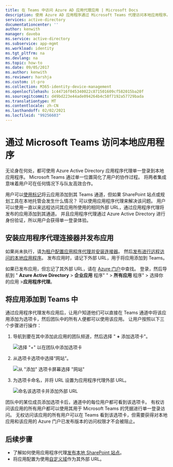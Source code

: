 ```yaml
---
title: 在 Teams 中访问 Azure AD 应用代理应用 | Microsoft Docs
description: 使用 Azure AD 应用程序通过 Microsoft Teams 代理访问本地应用程序。
services: active-directory
documentationcenter: ''
author: kenwith
manager: daveba
ms.service: active-directory
ms.subservice: app-mgmt
ms.workload: identity
ms.tgt_pltfrm: na
ms.devlang: na
ms.topic: how-to
ms.date: 09/05/2017
ms.author: kenwith
ms.reviewer: harshja
ms.custom: it-pro
ms.collection: M365-identity-device-management
ms.openlocfilehash: 1c44716f045340022c871501609cf582015ba20f
ms.sourcegitcommit: d49bd223e44ade094264b4c58f7192a57729bada
ms.translationtype: MT
ms.contentlocale: zh-CN
ms.lasthandoff: 02/02/2021
ms.locfileid: "99256603"
---
```

# <a name="access-your-on-premises-applications-through-microsoft-teams"></a>通过 Microsoft Teams 访问本地应用程序

无论身在何处，都可使用 Azure Active Directory 应用程序代理单一登录到本地应用程序。 Microsoft Teams 通过单一位置简化了用户的协作过程。 将两者集成意味着用户可在任何情况下与队友高效合作。

用户可以[使用标记](https://support.office.com/article/Video-Using-Tabs-7350a03e-017a-4a00-a6ae-1c9fe8c497b3?ui=en-US&rs=en-US&ad=US)将云应用添加到其 Teams 通道，但如果 SharePoint 站点或规划工具在本地托管会发生什么情况？ 可以使用应用程序代理来解决该问题。 用户可以使用一直以来远程访问其应用所使用的相同外部 URL，通过应用程序代理将发布的应用添加到其通道。 并且应用程序代理通过 Azure Active Directory 进行身份验证，所以用户会获得单一登录体验。

## <a name="install-the-application-proxy-connector-and-publish-your-app"></a>安装应用程序代理连接器并发布应用

如果尚未执行，请[为租户配置应用程序代理并安装连接器](application-proxy-add-on-premises-application.md)。 然后[发布进行远程访问的本地应用程序](application-proxy-add-on-premises-application.md)。 发布应用时，请记下外部 URL，用于将应用添加到 Teams。

如果已发布应用，但忘记了其外部 URL，请在 [Azure 门户](https://portal.azure.com)中查找。 登录，然后导航到 " **Azure Active Directory**  >  **企业应用** 程序" "  >  **所有应用** 程序" > 选择你的应用 >**应用程序代理**。

## <a name="add-your-app-to-teams"></a>将应用添加到 Teams 中

通过应用程序代理发布应用后，让用户知道他们可以直接在 Teams 通道中将该应用添加为选项卡，然后团队中的所有人便都可以使用该应用。 让用户按照以下三个步骤进行操作：

1. 导航到要在其中添加此应用的团队频道，然后选择 " **+** 添加选项卡"。

   ![选择 "+" 以在团队中添加选项卡](./media/application-proxy-integrate-with-teams/add-tab.png)

1. 从选项卡选项中选择“网站”。

   ![从 "添加" 选项卡屏幕选择 "网站"](./media/application-proxy-integrate-with-teams/website.png)

1. 为选项卡命名，并将 URL 设置为应用程序代理外部 URL。

   ![命名该选项卡并添加外部 URL](./media/application-proxy-integrate-with-teams/tab-name-url.png)

团队中的某位成员添加选项卡后，通道中的每位用户都可看到该选项卡。 有权访问该应用的所有用户都可以使用其用于 Microsoft Teams 的凭据进行单一登录访问。 无权访问该应用的所有用户可以在 Teams 看到该选项卡，但需要获得对本地应用和该应用的 Azure 门户已发布版本的访问权限才不会被阻止。

## <a name="next-steps"></a>后续步骤

- 了解如何使用应用程序代理[发布本地 SharePoint 站点](application-proxy-integrate-with-sharepoint-server.md)。
- 将应用配置为使用[自定义域](application-proxy-configure-custom-domain.md)作为其外部 URL。
